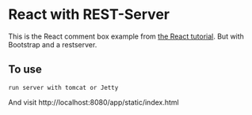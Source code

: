 # React with REST-Server

This is the React comment box example from [the React tutorial](http://facebook.github.io/react/docs/tutorial.html).
But with Bootstrap and a restserver.

## To use

```
run server with tomcat or Jetty
```

And visit http://localhost:8080/app/static/index.html
